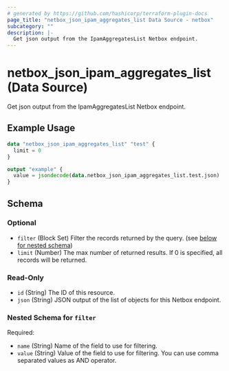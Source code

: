 ```yaml
---
# generated by https://github.com/hashicorp/terraform-plugin-docs
page_title: "netbox_json_ipam_aggregates_list Data Source - netbox"
subcategory: ""
description: |-
  Get json output from the IpamAggregatesList Netbox endpoint.
---
```


# netbox_json_ipam_aggregates_list (Data Source)

Get json output from the IpamAggregatesList Netbox endpoint.

## Example Usage

```terraform
data "netbox_json_ipam_aggregates_list" "test" {
  limit = 0
}

output "example" {
  value = jsondecode(data.netbox_json_ipam_aggregates_list.test.json)
}
```

<!-- schema generated by tfplugindocs -->
## Schema

### Optional

- `filter` (Block Set) Filter the records returned by the query. (see [below for nested schema](#nestedblock--filter))
- `limit` (Number) The max number of returned results. If 0 is specified, all records will be returned.

### Read-Only

- `id` (String) The ID of this resource.
- `json` (String) JSON output of the list of objects for this Netbox endpoint.

<a id="nestedblock--filter"></a>
### Nested Schema for `filter`

Required:

- `name` (String) Name of the field to use for filtering.
- `value` (String) Value of the field to use for filtering. You can use comma separated values as AND operator.
